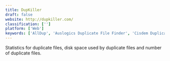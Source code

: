 ```yaml
---
title: DupKiller
draft: false 
website: http://dupkiller.com/
classification: ['']
platform: ['Web']
keywords: ['AllDup', 'Auslogics Duplicate File Finder', 'Cisdem DuplicateFinder', 'DoublePics', 'Duplicate Cleaner', 'Duplicate File Detective', 'Duplicate Remover Free', 'Easy Duplicate Finder', 'FSlint', 'Fast Duplicate File Finder', 'Image Comparator', 'Image Deduplicator', 'MacPaw Gemini 2', 'PictureEcho', 'VisiPics', 'dupeGuru', 'rmlint']
---
```

Statistics for duplicate files, disk space used by duplicate files and number of duplicate files.